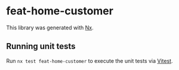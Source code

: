 # feat-home-customer

This library was generated with [Nx](https://nx.dev).

## Running unit tests

Run `nx test feat-home-customer` to execute the unit tests via [Vitest](https://vitest.dev/).
